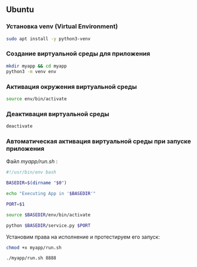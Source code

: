 ## Ubuntu
### Установка venv (Virtual Environment)

``` bash
sudo apt install -y python3-venv
```
### Создание виртуальной среды для приложения

``` bash
mkdir myapp && cd myapp
python3 -m venv env
```
### Активация окружения виртуальной среды

``` bash
source env/bin/activate
```

### Деактивация виртуальной среды

``` bash
deactivate
```

### Автоматическая активация виртуальной среды при запуске приложения

Файл *myapp/run.sh* :
``` bash
#!/usr/bin/env bash

BASEDIR=$(dirname "$0")

echo "Executing App in '$BASEDIR'"

PORT=$1

source $BASEDIR/env/bin/activate

python $BASEDIR/service.py $PORT
```

Установим права на исполнение и протестируем его запуск:

``` bash
chmod +x myapp/run.sh

./myapp/run.sh 8888
```
